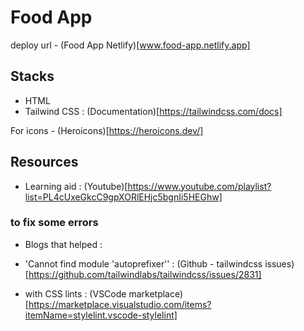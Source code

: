# Food App

deploy url - (Food App Netlify)[www.food-app.netlify.app]

## Stacks

- HTML
- Tailwind CSS : (Documentation)[https://tailwindcss.com/docs]

For icons - (Heroicons)[https://heroicons.dev/]

## Resources

- Learning aid : (Youtube)[https://www.youtube.com/playlist?list=PL4cUxeGkcC9gpXORlEHjc5bgnIi5HEGhw]

### to fix some errors

- Blogs that helped :

* 'Cannot find module 'autoprefixer'' : (Github - tailwindcss issues)[https://github.com/tailwindlabs/tailwindcss/issues/2831]

* with CSS lints : (VSCode marketplace)[https://marketplace.visualstudio.com/items?itemName=stylelint.vscode-stylelint]

